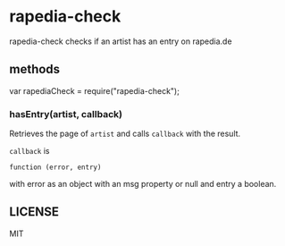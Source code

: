 # rapedia-check

rapedia-check checks if an artist has an entry on rapedia.de

## methods

var rapediaCheck = require("rapedia-check");

### hasEntry(artist, callback)

Retrieves the page of `artist` and calls `callback` with the result.

`callback` is

    function (error, entry)

with error as an object with an msg property or null and entry a boolean.

## LICENSE

MIT
